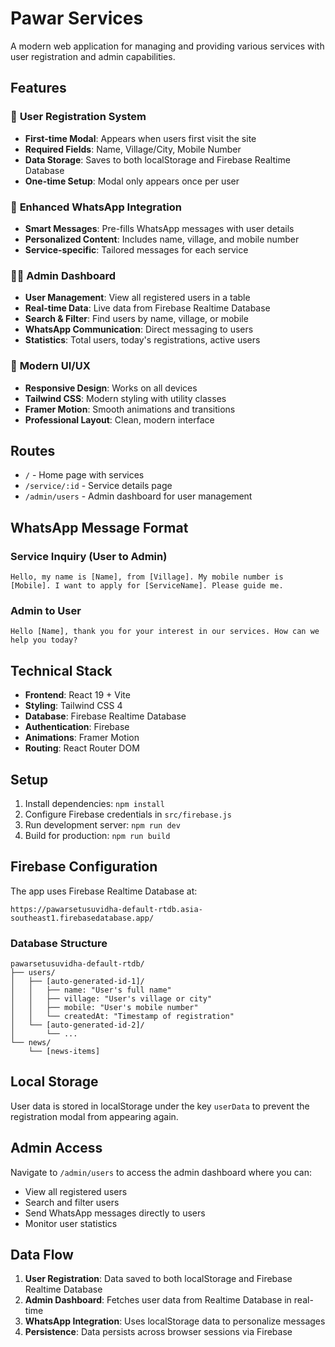 # Pawar Services

A modern web application for managing and providing various services with user registration and admin capabilities.

## Features

### 🎯 **User Registration System**

- **First-time Modal**: Appears when users first visit the site
- **Required Fields**: Name, Village/City, Mobile Number
- **Data Storage**: Saves to both localStorage and Firebase Realtime Database
- **One-time Setup**: Modal only appears once per user

### 🚀 **Enhanced WhatsApp Integration**

- **Smart Messages**: Pre-fills WhatsApp messages with user details
- **Personalized Content**: Includes name, village, and mobile number
- **Service-specific**: Tailored messages for each service

### 👨‍💼 **Admin Dashboard**

- **User Management**: View all registered users in a table
- **Real-time Data**: Live data from Firebase Realtime Database
- **Search & Filter**: Find users by name, village, or mobile
- **WhatsApp Communication**: Direct messaging to users
- **Statistics**: Total users, today's registrations, active users

### 🎨 **Modern UI/UX**

- **Responsive Design**: Works on all devices
- **Tailwind CSS**: Modern styling with utility classes
- **Framer Motion**: Smooth animations and transitions
- **Professional Layout**: Clean, modern interface

## Routes

- `/` - Home page with services
- `/service/:id` - Service details page
- `/admin/users` - Admin dashboard for user management

## WhatsApp Message Format

### Service Inquiry (User to Admin)

```
Hello, my name is [Name], from [Village]. My mobile number is [Mobile]. I want to apply for [ServiceName]. Please guide me.
```

### Admin to User

```
Hello [Name], thank you for your interest in our services. How can we help you today?
```

## Technical Stack

- **Frontend**: React 19 + Vite
- **Styling**: Tailwind CSS 4
- **Database**: Firebase Realtime Database
- **Authentication**: Firebase
- **Animations**: Framer Motion
- **Routing**: React Router DOM

## Setup

1. Install dependencies: `npm install`
2. Configure Firebase credentials in `src/firebase.js`
3. Run development server: `npm run dev`
4. Build for production: `npm run build`

## Firebase Configuration

The app uses Firebase Realtime Database at:
```
https://pawarsetusuvidha-default-rtdb.asia-southeast1.firebasedatabase.app/
```

### Database Structure

```
pawarsetusuvidha-default-rtdb/
├── users/
│   ├── [auto-generated-id-1]/
│   │   ├── name: "User's full name"
│   │   ├── village: "User's village or city"
│   │   ├── mobile: "User's mobile number"
│   │   └── createdAt: "Timestamp of registration"
│   └── [auto-generated-id-2]/
│       └── ...
└── news/
    └── [news-items]
```

## Local Storage

User data is stored in localStorage under the key `userData` to prevent the registration modal from appearing again.

## Admin Access

Navigate to `/admin/users` to access the admin dashboard where you can:

- View all registered users
- Search and filter users
- Send WhatsApp messages directly to users
- Monitor user statistics

## Data Flow

1. **User Registration**: Data saved to both localStorage and Firebase Realtime Database
2. **Admin Dashboard**: Fetches user data from Realtime Database in real-time
3. **WhatsApp Integration**: Uses localStorage data to personalize messages
4. **Persistence**: Data persists across browser sessions via Firebase
